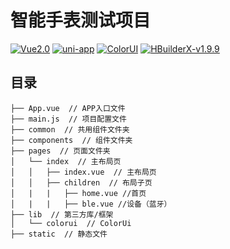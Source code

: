 # 智能手表测试项目

[![Vue2.0](https://img.shields.io/badge/build-Vue2.0-%234fc08d.svg)](https://github.com/vuejs/vue)
[![uni-app](https://img.shields.io/badge/build-Uni--App-brightgreen.svg)](https://github.com/dcloudio/uni-app)
[![ColorUI](https://img.shields.io/badge/UI-ColorUI-%230081ff.svg)](https://github.com/weilanwl/ColorUI)
[![HBuilderX-v1.9.9](https://img.shields.io/badge/HBuilderX-v1.9.9-green.svg)](http://www.dcloud.io/hbuilderx.html)


## 目录  
```
├── App.vue  // APP入口文件  
├── main.js  // 项目配置文件  
├── common  // 共用组件文件夹  
├── components  // 组件文件夹  
├── pages  // 页面文件夹  
│   └── index  // 主布局页
│   │   ├── index.vue  // 主布局页
│   │   ├── children  // 布局子页
│   |   |   ├── home.vue //首页
│   |   |   ├── ble.vue //设备（蓝牙）
├── lib  // 第三方库/框架  
│   └── colorui  // ColorUi
├── static  // 静态文件  

```

